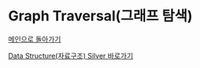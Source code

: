 # Graph Traversal(그래프 탐색)

[메인으로 돌아가기](https://github.com/SSUHYUNKIM/Algorithm)

[Data Structure(자료구조) Silver 바로가기](https://github.com/SSUHYUNKIM/Algorithm/blob/main/DP/solution/Silver/README.md)